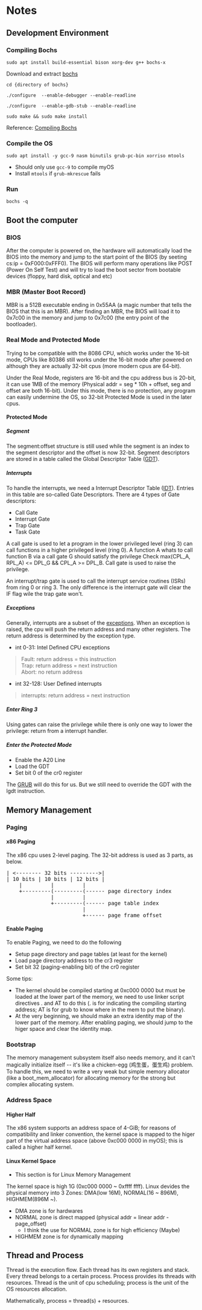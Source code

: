 # Notes

## Development Environment

### Compiling Bochs
`sudo apt install build-essential bison xorg-dev g++ bochs-x`

Download and extract <a href="http://bochs.sourceforge.net/">bochs</a>  

`cd {directory of bochs}`

`./configure  --enable-debugger --enable-readline`

`./configure  --enable-gdb-stub --enable-readline`

`sudo make && sudo make install`

Reference: <a href="https://bochs.sourceforge.io/doc/docbook/user/compiling.html"> Compiling Bochs </a>

### Compile the OS
```sudo apt install -y gcc-9 nasm binutils grub-pc-bin xorriso mtools```

* Should only use `gcc-9` to compile myOS
* Install `mtools` if `grub-mkrescue` fails


### Run
```bochs -q```  


## Boot the computer
### BIOS  
After the computer is powered on, the hardware will automatically load the BIOS into the memory and jump to the start point of the BIOS (by seeting cs:ip = 0xF000:0xFFF0). The BIOS will perform many operations like POST (Power On Self Test) and will try to load the boot sector from bootable devices (floppy, hard disk, optical and etc)

### MBR (Master Boot Record)  
MBR is a 512B executable ending in 0x55AA (a magic number that tells the BIOS that this is an MBR). After finding an MBR, the BIOS will load it to 0x7c00 in the memory and jump to 0x7c00 (the entry point of the bootloader).

### Real Mode and Protected Mode  
Trying to be compatible with the 8086 CPU, which works under the 16-bit mode, CPUs like 80386 still works under the 16-bit mode after powered on although they are actually 32-bit cpus (more modern cpus are 64-bit).

Under the Real Mode, registers are 16-bit and the cpu address bus is 20-bit, it can use 1MB of the memory (Physical addr = seg * 10h + offset, seg and offset are both 16-bit). Under this mode, there is no protection, any program can easily undermine the OS, so 32-bit Protected Mode is used in the later cpus.

#### Protected Mode
##### Segment
The segment:offset structure is still used while the segment is an index to the segment descriptor and the offset is now 32-bit. Segment descriptors are stored in a table called the Global Descriptor Table (<a href="https://wiki.osdev.org/GDT">GDT</a>).

##### Interrupts
To handle the interrupts, we need a Interrupt Descriptor Table (<a href="https://wiki.osdev.org/IDT">IDT</a>). Entries in this table are so-called Gate Descriptors. There are 4 types of Gate descriptors:
* Call Gate
* Interrupt Gate
* Trap Gate
* Task Gate

A call gate is used to let a program in the lower privileged level (ring 3) can call functions in a higher privileged level (ring 0). A function A whats to call function B via a call gate G should satisfy the privilege Check max(CPL_A, RPL_A) <= DPL_G && CPL_A >= DPL_B. Call gate is used to raise the privilege.

An interrupt/trap gate is used to call the interrupt service routines (ISRs) from ring 0 or ring 3. The only difference is the interrupt gate will clear the IF flag wile the trap gate won't.

##### Exceptions
Generally, interrupts are a subset of the <a href="https://wiki.osdev.org/Exceptions">exceptions</a>. When an exception is raised, the cpu will push the return address and many other registers. The return address is determined by the exception type.

* int 0-31: Intel Defined CPU exceptions
> Fault: return address = this instruction  
> Trap: return address = next instruction  
> Abort: no return address
* int 32-128: User Defined interrupts
> interrupts: return address = next instruction


##### Enter Ring 3
Using gates can raise the privilege while there is only one way to lower the privilege: return from a interrupt handler.


##### Enter the Protected Mode
* Enable the A20 Line
* Load the GDT
* Set bit 0 of the cr0 register

The <a href="https://wiki.osdev.org/GRUB">GRUB</a> will do this for us. But we still need to override the GDT with the lgdt instruction.

## Memory Management


### Paging

#### x86 Paging 
The x86 cpu uses 2-level paging. The 32-bit address is used as 3 parts, as below.
<pre>
| <-------- 32 bits --------->|
| 10 bits | 10 bits | 12 bits |
    |         |         |
    +---------(---------(------ page directory index
              |         |
              +---------(------ page table index
                        |
                        +------ page frame offset
</pre>

#### Enable Paging
To enable Paging, we need to do the following
* Setup page directory and page tables (at least for the kernel)
* Load page directory address to the cr3 register
* Set bit 32 (paging-enabling bit) of the cr0 register

Some tips:
* The kernel should be compiled starting at 0xc000 0000 but must be loaded at the lower part of the memory, we need to use linker script directives . and AT to do this (. is for indicating the compiling starting address; AT is for grub to know where in the mem to put the binary).
* At the very beginning, we should make an extra identity map of the lower part of the memory. After enabling paging, we should jump to the higer space and clear the identity map.

### Bootstrap
The memory management subsystem itself also needs memory, and it can't magically initialize itself -- it's like a chicken-egg (鸡生蛋，蛋生鸡) problem. To handle this, we need to write a very weak but simple memory allocator (like a boot_mem_allocator) for allocating memory for the strong but complex allocating system.


### Address Space

#### Higher Half
The x86 system supports an address space of 4-GiB; for reasons of compatibility and linker convention, the kernel space is mapped to the higer part of the virtual address space (above 0xc000 0000 in myOS); this is called a higher half kernel.



#### Linux Kernel Space
* This section is for Linux Memory Management

The kernel space is high 1G (0xc000 0000 ~ 0xffff ffff). Linux devides the physical memory into 3 Zones: DMA(low 16M), NORMAL(16 ~ 896M), HIGHMEM(896M ~).
* DMA zone is for hardwares
* NORMAL zone is direct mapped (physical addr = linear addr - page_offset)
    * I think the use for NORMAL zone is for high efficiency (Maybe)
* HIGHMEM zone is for dynamically mapping

## Thread and Process

Thread is the execution flow. Each thread has its own registers and stack. Every thread belongs to a certain process. Process provides its threads with resources. Thread is the unit of cpu scheduling; process is the unit of the OS resources allocation.

Mathematically, process = thread(s) + resources.
